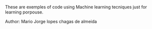 These are exemples of code using Machine learning tecniques just for learning porpouse.


Author: Mario Jorge lopes chagas de almeida
